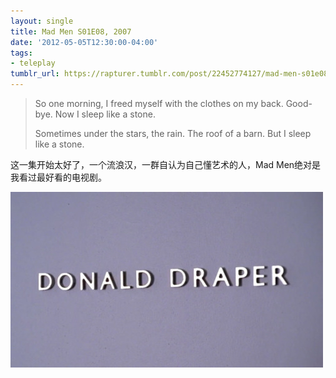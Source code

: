 ```yaml
---
layout: single
title: Mad Men S01E08, 2007
date: '2012-05-05T12:30:00-04:00'
tags:
- teleplay
tumblr_url: https://rapturer.tumblr.com/post/22452774127/mad-men-s01e08-2007
---
```

> So one morning, I freed myself with the clothes on my back. Good-bye. Now I sleep like a stone.
> 
> Sometimes under the stars, the rain. The roof of a barn. But I sleep like a stone.

这一集开始太好了，一个流浪汉，一群自认为自己懂艺术的人，Mad Men绝对是我看过最好看的电视剧。

![](/assets/img/tumblr_m3k5w0frjz1r0cnr9.jpg)

